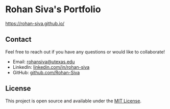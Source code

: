# Rohan Siva's Portfolio

https://rohan-siva.github.io/

## Contact

Feel free to reach out if you have any questions or would like to collaborate!

- Email: rohansiva@utexas.edu
- LinkedIn: [linkedin.com/in/rohan-siva](https://www.linkedin.com/in/rohan-siva)
- GitHub: [github.com/Rohan-Siva](https://github.com/Rohan-Siva)


## License

This project is open source and available under the [MIT License](LICENSE).

